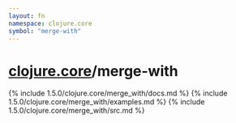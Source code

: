 ```yaml
---
layout: fn
namespace: clojure.core
symbol: "merge-with"
---
```


# [clojure.core](../)/merge-with

{% include 1.5.0/clojure.core/merge_with/docs.md %}
{% include 1.5.0/clojure.core/merge_with/examples.md %}
{% include 1.5.0/clojure.core/merge_with/src.md %}

